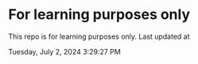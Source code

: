 # For learning purposes only
This repo is for learning purposes only.
Last updated at

Tuesday, July 2, 2024 3:29:27 PM

